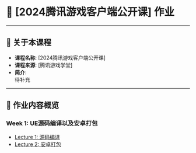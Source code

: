 
# 📘 [2024腾讯游戏客户端公开课] 作业

---

## 🌟 关于本课程

- **课程名称**: [2024腾讯游戏客户端公开课]  
- **课程来源**: [腾讯游戏学堂]  
- **简介**:  
待补充

---

## 📝 作业内容概览

### Week 1: UE源码编译以及安卓打包
- [Lecture 1: 源码编译](Week_1/1.md)
- [Lecture 2: 安卓打包](Week_1/2.md)

